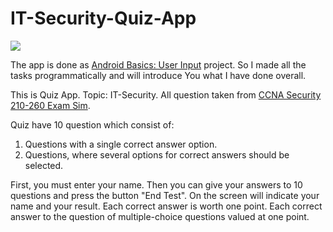 # IT-Security-Quiz-App

![](https://github.com/Liza-S/IT-Security-Quiz-App/blob/master/Screenshots/app_2.jpg)

The app is done as [Android Basics: User Input](https://www.udacity.com/course/android-basics-user-input--ud836) project. So I made all the tasks programmatically and will introduce You what I have done overall.

This is Quiz App. Topic: IT-Security. All question taken from [CCNA Security 210-260 Exam Sim](https://play.google.com/store/apps/details?id=com.anandsoft.ccnasecexamsim210). 

Quiz have 10 question which consist of:

1. Questions with a single correct answer option.
2. Questions, where several options for correct answers should be selected.

First, you must enter your name. Then you can give your answers to 10 questions and press the button "End Test". On the screen will indicate your name and your result. 
Each correct answer is worth one point. Each correct answer to the question of multiple-choice questions valued at one point.

